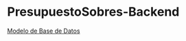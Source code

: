# PresupuestoSobres-Backend

[Modelo de Base de Datos](https://dbdiagram.io/d/649dd2c602bd1c4a5e452a24)